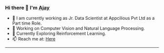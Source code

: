 ### Hi there 👋 I'm [Ajay](https://www.linkedin.com/in/ajay-vamsi-823011185/)


- 🔭 I am currently working as Jr. Data Scientist at Appcilious Pvt Ltd as a Part time Role.
- 🌱 Working on Computer Vision and Natural Language Processing.
- 👯 Currently Exploring Reinforcement Learning.
- 📫 Reach me at: [Here](https://www.linkedin.com/in/ajay-vamsi-823011185/)
<hr>
